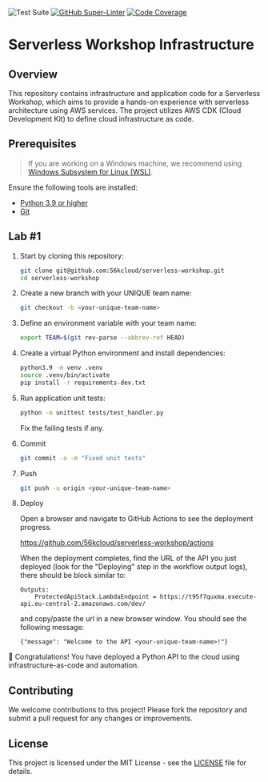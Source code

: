 ![Test Suite](https://github.com/56kcloud/serverless-workshop/workflows/test/badge.svg)
[![GitHub Super-Linter](https://github.com/56kcloud/serverless-workshop/actions/workflows/linter.yml/badge.svg)](https://github.com/marketplace/actions/super-linter)
[![Code Coverage](https://codecov.io/gh/56kcloud/serverless-workshop/branch/main/graph/badge.svg?token=aoWqkGkVXX)](https://codecov.io/gh/56kcloud/serverless-workshop)

# Serverless Workshop Infrastructure

## Overview

This repository contains infrastructure and application code for a Serverless Workshop, which aims to provide a hands-on experience with serverless architecture using AWS services. The project utilizes AWS CDK (Cloud Development Kit) to define cloud infrastructure as code.

## Prerequisites

> If you are working on a Windows machine, we recommend using [Windows Subsystem for Linux (WSL)](https://learn.microsoft.com/en-us/windows/wsl/install).

Ensure the following tools are installed:

- [Python 3.9 or higher](https://www.python.org/downloads/)
- [Git](https://github.com/git-guides/install-git)

## Lab #1

1. Start by cloning this repository:
    
    ```bash
    git clone git@github.com:56kcloud/serverless-workshop.git
    cd serverless-workshop
    ```

2. Create a new branch with your UNIQUE team name:

    ```bash
    git checkout -b <your-unique-team-name>
    ```

3. Define an environment variable with your team name:

    ```bash
    export TEAM=$(git rev-parse --abbrev-ref HEAD)
    ```

4. Create a virtual Python environment and install dependencies:

    ```bash
    python3.9 -m venv .venv
    source .venv/bin/activate
    pip install -r requirements-dev.txt
    ```

5. Run application unit tests:

    ```bash
    python -m unittest tests/test_handler.py 
    ```

    Fix the failing tests if any.

6. Commit

    ```bash
    git commit -a -m "Fixed unit tests"

7. Push

    ```bash
    git push -u origin <your-unique-team-name>
    ```

8. Deploy

    Open a browser and navigate to GitHub Actions to see the deployment progress.    

    https://github.com/56kcloud/serverless-workshop/actions


    When the deployment completes, find the URL of the API you just deployed (look for the "Deploying" step in the workflow output logs), there should be block similar to:

    ```
    Outputs:
        ProtectedApiStack.LambdaEndpoint = https://t95f7quxma.execute-api.eu-central-2.amazonaws.com/dev/
    ```

    and copy/paste the url in a new browser window. You should see the following message:

    ```
    {"message": "Welcome to the API <your-unique-team-name>!"}
    ```

🎉 Congratulations! You have deployed a Python API to the cloud using infrastructure-as-code and automation.

## Contributing

We welcome contributions to this project! Please fork the repository and submit a pull request for any changes or improvements.

## License

This project is licensed under the MIT License - see the [LICENSE](LICENSE) file for details.
